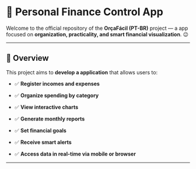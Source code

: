 # 💸 Personal Finance Control App

Welcome to the official repository of the **OrçaFácil (PT-BR)** project — a app focused on **organization, practicality, and smart financial visualization**. 😉

---

## 🧠 Overview

This project aims to **develop a application** that allows users to:

- ✅ **Register incomes and expenses**

- ✅ **Organize spending by category**

- ✅ **View interactive charts**

- ✅ **Generate monthly reports**

- ✅ **Set financial goals**

- ✅ **Receive smart alerts**

- ✅ **Access data in real-time via mobile or browser**

---
